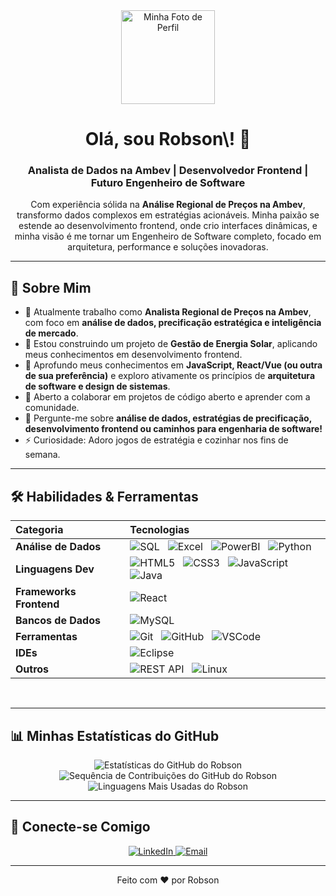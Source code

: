 <div align="center">
  <img src="https://avatars.githubusercontent.com/u/SEU-ID-DO-USUARIO?v=4" width="150px" alt="Minha Foto de Perfil">

  <h1>Olá, sou Robson\! 👋</h1>
  <h3>Analista de Dados na Ambev | Desenvolvedor Frontend | Futuro Engenheiro de Software</h3>

  <p>
    Com experiência sólida na <b>Análise Regional de Preços na Ambev</b>, transformo dados complexos em estratégias acionáveis.
    Minha paixão se estende ao desenvolvimento frontend, onde crio interfaces dinâmicas, e minha visão é me tornar um Engenheiro de Software completo, focado em arquitetura, performance e soluções inovadoras.
  </p>
</div>

---

## 🚀 Sobre Mim

-   💼 Atualmente trabalho como **Analista Regional de Preços na Ambev**, com foco em **análise de dados, precificação estratégica e inteligência de mercado**.
-   🔭 Estou construindo um projeto de **Gestão de Energia Solar**, aplicando meus conhecimentos em desenvolvimento frontend.
-   🌱 Aprofundo meus conhecimentos em **JavaScript, React/Vue (ou outra de sua preferência)** e exploro ativamente os princípios de **arquitetura de software e design de sistemas**.
-   👯 Aberto a colaborar em projetos de código aberto e aprender com a comunidade.
-   💬 Pergunte-me sobre **análise de dados, estratégias de precificação, desenvolvimento frontend ou caminhos para engenharia de software\!**
-   ⚡ Curiosidade: Adoro jogos de estratégia e cozinhar nos fins de semana.

---

## 🛠️ Habilidades & Ferramentas

| Categoria            | Tecnologias                                                                                                                                                                                                                                                                       |
| :------------------- | :-------------------------------------------------------------------------------------------------------------------------------------------------------------------------------------------------------------------------------------------------------------------------------- |
| **Análise de Dados** | ![SQL](https://img.shields.io/badge/SQL-000000?style=for-the-badge&logo=mysql&logoColor=white)   ![Excel](https://img.shields.io/badge/Excel-217346?style=for-the-badge&logo=microsoft-excel&logoColor=white)   ![PowerBI](https://img.shields.io/badge/PowerBI-F2C811?style=for-the-badge&logo=power-bi&logoColor=white)   ![Python](https://img.shields.io/badge/Python-3670A0?style=for-the-badge&logo=python&logoColor=ffdd54) |
| **Linguagens Dev** | ![HTML5](https://img.shields.io/badge/HTML5-E34F26?style=for-the-badge&logo=html5&logoColor=white)   ![CSS3](https://img.shields.io/badge/CSS3-1572B6?style=for-the-badge&logo=css3&logoColor=white)   ![JavaScript](https://img.shields.io/badge/JavaScript-F7DF1E?style=for-the-badge&logo=javascript&logoColor=black)   ![Java](https://img.shields.io/badge/Java-ED8B00?style=for-the-badge&logo=java&logoColor=white) |
| **Frameworks Frontend** | ![React](https://img.shields.io/badge/React-20232A?style=for-the-badge&logo=react&logoColor=61DAFB)                                                                                                                                                                                              |
| **Bancos de Dados** | ![MySQL](https://img.shields.io/badge/MySQL-00000F?style=for-the-badge&logo=mysql&logoColor=white)                                                                                                                                                                                              |
| **Ferramentas** | ![Git](https://img.shields.io/badge/GIT-E44C30?style=for-the-badge&logo=git&logoColor=white)   ![GitHub](https://img.shields.io/badge/GitHub-100000?style=for-the-badge&logo=github&logoColor=white)   ![VSCode](https://img.shields.io/badge/VSCode-007ACC?style=for-the-badge&logo=visualstudiocode&logoColor=white) |
| **IDEs** | ![Eclipse](https://img.shields.io/badge/Eclipse-2C2255?style=for-the-badge&logo=eclipse&logoColor=white)                                                                                                                                                                                         |
| **Outros** | ![REST API](https://img.shields.io/badge/REST_API-00599C?style=for-the-badge&logo=rest-api&logoColor=white)   ![Linux](https://img.shields.io/badge/Linux-FCC624?style=for-the-badge&logo=linux&logoColor=black)                                                                                                     |

<br>

---

## 📊 Minhas Estatísticas do GitHub

<div align="center">
  <img src="https://github-readme-stats.vercel.app/api?username=RobsonMarcolino&show_icons=true&theme=midnight-purple&hide_border=true&count_private=true" alt="Estatísticas do GitHub do Robson"/>
  <img src="https://github-readme-streak-stats.herokuapp.com/?user=RobsonMarcolino&theme=midnight-purple&hide_border=true" alt="Sequência de Contribuições do GitHub do Robson"/>
  <img src="https://github-readme-stats.vercel.app/api/top-langs/?username=RobsonMarcolino&layout=compact&theme=midnight-purple&hide_border=true" alt="Linguagens Mais Usadas do Robson"/>
</div>

---

## 🔗 Conecte-se Comigo

<div align="center">
  <a href="https://linkedin.com/in/SEU-LINK-DO-LINKEDIN" target="_blank">
    <img src="https://img.shields.io/badge/LinkedIn-0077B5?style=for-the-badge&logo=linkedin&logoColor=white" alt="LinkedIn">
  </a>
  <a href="mailto:SEU-EMAIL@dominio.com" target="_blank">
    <img src="https://img.shields.io/badge/Email-D14836?style=for-the-badge&logo=gmail&logoColor=white" alt="Email">
  </a>
  </div>

---

<div align="center">
  Feito com ❤️ por Robson
</div>
